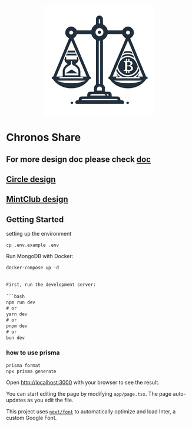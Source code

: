 <div align="center">
	<img src="./doc/img/ChronosLogo.png" alt="Editor" width="300">
</div>

# Chronos Share

## For more design doc please check [doc](./doc/doc.en.md)

## [Circle design](./doc/Circle_doc.md)

## [MintClub design](./doc/MintClub.md)

## Getting Started

setting up the environment

```shell
cp .env.example .env
```

Run MongoDB with Docker:

```shell
docker-compose up -d
```

````shell

First, run the development server:

```bash
npm run dev
# or
yarn dev
# or
pnpm dev
# or
bun dev
````

### how to use prisma

```shell
prisma format
npx prisma generate
```

Open [http://localhost:3000](http://localhost:3000) with your browser to see the result.

You can start editing the page by modifying `app/page.tsx`. The page auto-updates as you edit the file.

This project uses [`next/font`](https://nextjs.org/docs/basic-features/font-optimization) to automatically optimize and load Inter, a custom Google Font.
